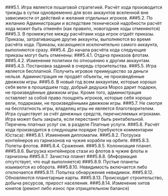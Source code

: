 ﻿
###5.1.
Игра является пошаговой стратегией. Расчёт хода производится трижды в сутки одновременно для всех аккаунтов вселенной вне зависимости от действий и желания отдельных игроков.
###5.2.
По желанию Администрации и вследствие технической надобности расчёт хода может быть отменён (как правило, новогодние ходы отменяются)
###5.3.
В промежутке между расчётами хода игрок отдаёт приказы. Приказы, затрагивающие другие аккаунты, выполняются во время расчёта хода. Приказы, касающиеся исключительно самого аккаунта, выполняются сразу.
###5.4.
До начала расчёта хода следующие приказы могут быть отменены:
###5.4.1.
Отдача приказов флотам.
###5.4.2.
Изменение политики по отношению к другим аккаунтам.
###5.4.3.
Постановка заданий в очередь строительства.
###5.5.
Игра является бесплатной. Получить игровое преимущество за деньги нельзя. Администрация не продаёт объекты, не произведённые движком игры.
###5.6.
В новый год всем аккаунтам, которые хорошо себя вели в прошедшем году, добрый дедушка Мороз дарит подарки, не произведённые движком игры. Кроме того, администрация оставляет за собой право поощрять игроков, которые себя хорошо вели, подарками, не произведёнными движком игры.
###5.7.
Не смотря на бесплатность игры, владелец игры не является благотворителем. Игра существует за счёт денежных средств, перечисляемых игроками. Игра может быть закрыта, если перестанет быть рентабельной. Перечень платных услуг см. в разделе Платные услуги.
###5.8.
Расчёт хода производится в следующем порядке (требуются комментарии Юстаса):
###5.8.1.
Изменения дипломатии.
###5.8.2.
Погрузка контейнеров из гарнизонов на чужие корабли на орбите.
###5.8.3.
Полеты флотов.
###5.8.4.
Сражения.
###5.8.5.
Колонизация планет.
###5.8.6.
Выгрузка контейнеров стази из флотов в чужие флоты и гарнизоны
###5.8.7.
Зачистка планет
###5.8.8.
(Информация отсутствует, что ещё выполняется)
###5.8.9.
Пустые планеты изымаются из оборота.
###5.8.10.
Невидимость включается либо отключается
###5.8.11.
Попытка обнаружения невидимок.
###5.8.12.
Обновляются планетарные карты.
###5.8.13.
Происходит строительство, добыча ресурсов, прирост населения.
###5.8.14.
Изменение хитов юнитов (ремонт либо износ при отрицательном балансе)